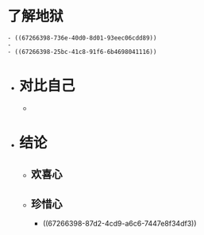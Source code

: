 # 了解地狱
	- ((67266398-736e-40d0-8d01-93eec06cdd89))
	-
	- ((67266398-25bc-41c8-91f6-6b4698041116))
- # 对比自己
	-
- # 结论
	- ## 欢喜心
	- ## 珍惜心
		- ((67266398-87d2-4cd9-a6c6-7447e8f34df3))